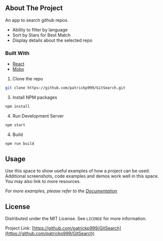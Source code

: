 <!-- ABOUT THE PROJECT -->

## About The Project

An app to search github repos.

- Ability to filter by language
- Sort by Stars for Best Match
- Display details about the selected repo

### Built With

- [React](https://reactjs.org/)
- [Mobx](https://mobx.js.org/README.html)

<!-- GETTING STARTED -->

1. Clone the repo

```sh
git clone https://github.com/patrickp999/GitSearch.git
```

3. Install NPM packages

```sh
npm install
```

4. Run Development Server

```sh
npm start
```

4. Build

```sh
npm run build
```

<!-- USAGE EXAMPLES -->

## Usage

Use this space to show useful examples of how a project can be used. Additional screenshots, code examples and demos work well in this space. You may also link to more resources.

_For more examples, please refer to the [Documentation](https://example.com)_

<!-- LICENSE -->

## License

Distributed under the MIT License. See `LICENSE` for more information.

Project Link: [https://github.com/patrickp999/GitSearch](https://github.com/patrickp999/GitSearch)

